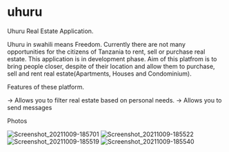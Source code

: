 # uhuru

Uhuru Real Estate Application.

Uhuru in swahili means Freedom. Currently there are not many opportunities for the citizens of Tanzania to rent, sell or purchase real estate. This application is in development phase. Aim of this platfrom is to bring people closer, despite of their location and allow them to purchase, sell and rent real estate(Apartments, Houses and Condominium).

Features of these platform.

-> Allows you to filter real estate based on personal needs.
-> Allows you to send messages

Photos

![Screenshot_20211009-185701](https://user-images.githubusercontent.com/40327171/136676683-97dcbe98-2afc-4e9d-883f-da2c8e71d1dd.jpg)
![Screenshot_20211009-185522](https://user-images.githubusercontent.com/40327171/136676684-945aac26-a59f-44ac-8c7e-f459dc2c65a0.jpg)
![Screenshot_20211009-185519](https://user-images.githubusercontent.com/40327171/136676687-d1b7382e-24f1-4e31-92b7-f0c22ae2c7d5.jpg)
![Screenshot_20211009-185540](https://user-images.githubusercontent.com/40327171/136676690-9e6ca9de-6430-4ed1-b005-cfd8ee110899.jpg)
